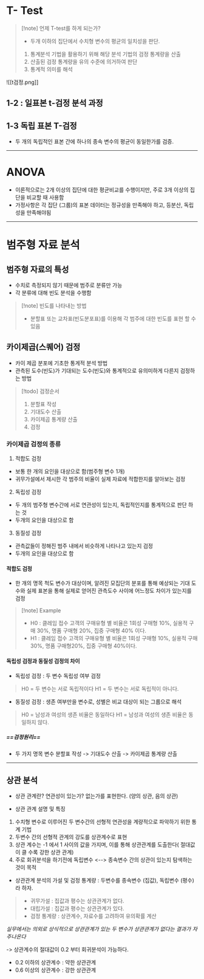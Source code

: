 # T- Test


>[!note] 언제 T-test를 하게 되는가?
>- 두개 이하의 집단에서 수치형 변수의 평균의 일치성을 판단.
>1. 통계분석 기법을 활용하기 위해 해당 분석 기법의 검정 통계량을 산출
>2. 산출된 검정 통계량을 유의 수준에 의거하여 판단
>3. 통계적 의미를 해석


![[t검정.png]]


## 1-2 : 일표본 t-검정 분석 과정



## 1-3 독립 표본 T-검정 

- 두 개의 독립적인 표본 간에 하나의 종속 변수의 평균이 동일한가를 검증.


---

# ANOVA

- 이론적으로는 2개 이상의 집단에 대한 평균비교를 수행이지만, 주로 3개 이상의 집단을 비교할 때 사용함
-  가정사항은 각 집단 (그룹)의 표본 데이터는 정규성을 만족해야 하고, 등분산, 독립성을 만족해야됨

---

# 범주형 자료 분석

## 범주형 자료의 특성

-  수치로 측정되지 않기 때문에 범주로 분류만 가능
-  각 분류에 대해 빈도 분석을 수행함

>[!note] 빈도를 나타내는 방법
>- 분할표 또는 교차표(빈도분포표)를 이용해 각 범주에 대한 빈도를 표현 할 수 있음

## 카이제곱(스퀘어) 검정

-  카이 제곱 분포에 기초한 통게적 분석 방법
- 관측된 도수(빈도)가 기대되는 도수(빈도)와 통계적으로 유의미하게 다른지 검정하는 방법

>[!todo] 검정순서
>1. 분할표 작성
>2. 기대도수 산출
>3. 카이제곱 통계량 산출
>4. 검정

### 카이제곱 검정의 종류

1. 적합도 검정
-  보통 한 개의 요인을 대상으로 함(범주형 변수 1개)
-  귀무가설에서 제시한 각 범주의 비율이 실제 자료에 적합한지를 알아보는 검정

2. 독립성 검정
-  두 개의 범주형 변수간에 서로 연관성이 있는지, 독립적인지를 통계적으로 판단 하는 것
-  두개의 요인을 대상으로 함

3. 동질성 검정
-  관측값들이 정해진 범주 내에서 비슷하게 나타나고 있는지 검정
-  두개의 요인을 대상으로 함

#### 적합도 검정

- 한 개의 명목 척도 변수가 대상이며, 알려진 모집단의 분포를 통해 예상되는 기대 도수와 실제 표본을 통해 실제로 얻어진 관측도수 사이에 어느정도 차이가 있는지를 검정

>[!note] Example
>-  H0 : 클레임 접수 고객의 구매유형 별 비율은 1회성 구매형 10%, 실용적 구매 30%, 명품 구매형 20%, 집중 구매형 40% 이다.
>-  H1 : 클레임 접수 고객의 구매유형 별 비율은 1회성 구매형 10%, 실용적 구매 30%, 명품 구매형20%, 집중 구매형 40%이다.


#### 독립성 검정과 동질성 검정의 차이

- 독립성 검정 : 두 변수 독립성 여부 검정
>H0 = 두 변수는 서로 독립적이다
>H1 = 두 변수는 서로 독립적이 아니다.

- 동질성 검정 : 생존 여부만을 변수로, 성별은 비교 대상이 되는 그룹으로 해석
>H0 = 남성과 여성의 생존 비율은 동일하다
>H1 = 남성과 여성의 생존 비율은 동일하지 않다.

##### ==검정원리==

- 두 가지 명목 변수 분할표 작성 -> 기대도수 산출 -> 카이제곱 통계량 산출
---

## 상관 분석

- 상관 관계란?
	연관성이 있는가? 없는가를 표현한다. (양의 상관, 음의 상관)


- 상관 관계 설명 및 특징
1.  수치형 변수로 이루어진 두 변수간의 선형적 연관성을 계량적으로 파악하기 위한 통계 기법
2.  두변수 간의 선형적 관계의 강도를 상관계수로 표현
3.  상관 계수는 -1 에서 1 사이의 값을 가지며, 이를 통해 상관관계를 도출한다( 절대값이 클 수록 강한 상관 관계)
4.  주로 회귀분석을 하기전에 독립변수 <--> 종속변수 간의 상관이 있는지 탐색하는 것이 목적

- 상관관계 분석의 가설 및 검정 통계량 : 두변수를 종속변수 (집값), 독립변수 (평수) 라 하자.

>- 귀무가설 : 집값과 평수는 상관관계가 없다.
>-  대립가설 : 집값과 평수는 상관관계가 있다.
>-  검정 통계량 : 상관계수, 자료수를 고려하여 유의확률 계산

*실무에서는 의외로 상식적으로 상관관계가 있는 두 변수가 상관관계가 없다는 결과가 자주나온다*

-> 상관계수의 절대값이 0.2 부터 회귀분석이 가능하다. 
- 0.2 이하의 상관계수 : 약한 상관관계
- 0.6 이상의 상관계수 : 강한 상관관계


